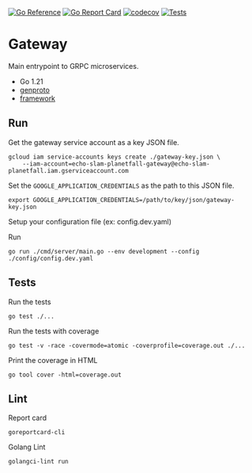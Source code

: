 [![Go Reference](https://pkg.go.dev/badge/github.com/planetfall/gateway.svg)](https://pkg.go.dev/github.com/planetfall/gateway)
[![Go Report Card](https://goreportcard.com/badge/github.com/planetfall/gateway)](https://goreportcard.com/report/github.com/planetfall/gateway)
[![codecov](https://codecov.io/gh/planetfall/gateway/graph/badge.svg?token=QWPH8FP2BO)](https://codecov.io/gh/planetfall/gateway)
[![Tests](https://github.com/planetfall/gateway/actions/workflows/gateway.yml/badge.svg)](https://github.com/Planetfall/Gateway/actions/workflows/gateway.yml)

# Gateway

Main entrypoint to GRPC microservices.
- Go 1.21
- [genproto](https://github.com/Planetfall/genproto)
- [framework](https://github.com/Planetfall/Framework)

## Run

Get the gateway service account as a key JSON file.
```
gcloud iam service-accounts keys create ./gateway-key.json \
    --iam-account=echo-slam-planetfall-gateway@echo-slam-planetfall.iam.gserviceaccount.com
```

Set the `GOOGLE_APPLICATION_CREDENTIALS` as the path to this JSON file.
```
export GOOGLE_APPLICATION_CREDENTIALS=/path/to/key/json/gateway-key.json
```

Setup your configuration file (ex: config.dev.yaml)

Run
```
go run ./cmd/server/main.go --env development --config ./config/config.dev.yaml
```

## Tests

Run the tests
```
go test ./...
```

Run the tests with coverage
```
go test -v -race -covermode=atomic -coverprofile=coverage.out ./...
```

Print the coverage in HTML
```
go tool cover -html=coverage.out
```

## Lint

Report card
```
goreportcard-cli
```

Golang Lint
```
golangci-lint run
```